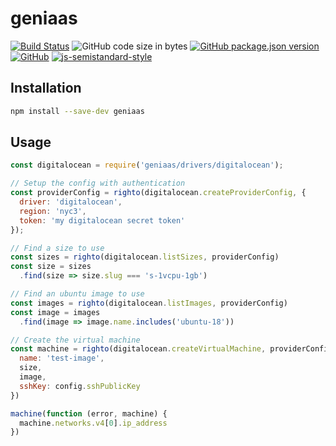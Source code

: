 # geniaas
[![Build Status](https://travis-ci.org/markwylde/geniaas.svg?branch=master)](https://travis-ci.org/markwylde/geniaas)
![GitHub code size in bytes](https://img.shields.io/github/languages/code-size/markwylde/geniaas)
[![GitHub package.json version](https://img.shields.io/github/package-json/v/markwylde/geniaas)](https://github.com/markwylde/geniaas/blob/master/package.json)
[![GitHub](https://img.shields.io/github/license/markwylde/geniaas)](https://github.com/markwylde/geniaas/blob/master/LICENSE)
[![js-semistandard-style](https://img.shields.io/badge/code%20style-semistandard-brightgreen.svg?style=flat-square)](https://github.com/standard/semistandard)

## Installation
```bash
npm install --save-dev geniaas
```

## Usage
```javascript
const digitalocean = require('geniaas/drivers/digitalocean');

// Setup the config with authentication
const providerConfig = righto(digitalocean.createProviderConfig, {
  driver: 'digitalocean',
  region: 'nyc3',
  token: 'my digitalocean secret token'
});

// Find a size to use
const sizes = righto(digitalocean.listSizes, providerConfig)
const size = sizes
  .find(size => size.slug === 's-1vcpu-1gb')

// Find an ubuntu image to use
const images = righto(digitalocean.listImages, providerConfig)
const image = images
  .find(image => image.name.includes('ubuntu-18'))

// Create the virtual machine
const machine = righto(digitalocean.createVirtualMachine, providerConfig, {
  name: 'test-image',
  size,
  image,
  sshKey: config.sshPublicKey
})

machine(function (error, machine) {
  machine.networks.v4[0].ip_address
})
```
